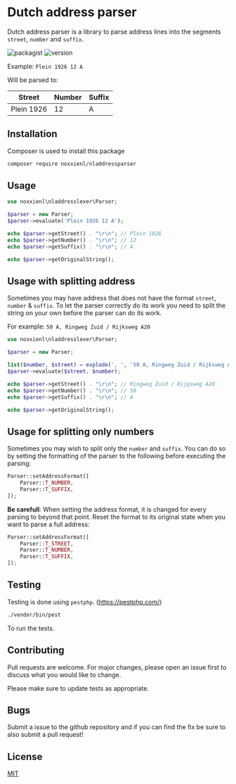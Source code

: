 # Dutch address parser

Dutch address parser is a library to parse address lines into the segments `street`, `number` and `suffix`.

![packagist](https://img.shields.io/packagist/v/noxxienl/nladdresslexer) ![version](https://img.shields.io/github/v/release/noxxienl/nladdresslexer)

Example:
`Plein 1926 12 A`

Will be parsed to:

|Street|Number|Suffix|
|--|---|--|
|Plein 1926|12|A

## Installation

Composer is used to install this package

```bash
composer require noxxienl/nladdressparser
```

## Usage

```php
use noxxienl\nladdresslexer\Parser;

$parser = new Parser;
$parser->evaluate('Plein 1926 12 A');

echo $parser->getStreet() . "\r\n"; // Plein 1926
echo $parser->getNumber() . "\r\n"; // 12
echo $parser->getSuffix() . "\r\n"; // A

echo $parser->getOriginalString();
```

## Usage with splitting address

Sometimes you may have address that does not have the format `street`, `number` & `suffix`. To let the parser correctly do its work you need to split the string on your own before the parser can do its work.

For example:
`50 A, Ringweg Zuid / Rijksweg A20`

```php
use noxxienl\nladdresslexer\Parser;

$parser = new Parser;

list($number, $street) = explode(', ', '50 A, Ringweg Zuid / Rijksweg A20');
$parser->evaluate($street, $number);

echo $parser->getStreet() . "\r\n"; // Ringweg Zuid / Rijgsweg A20
echo $parser->getNumber() . "\r\n"; // 50
echo $parser->getSuffix() . "\r\n"; // A

echo $parser->getOriginalString();
```

## Usage for splitting only numbers
Sometimes you may wish to split only the `number` and `suffix`. You can do so by setting the formatting of the parser to the following before executing the parsing:
```php
Parser::setAddressFormat([
    Parser::T_NUMBER,
    Parser::T_SUFFIX,
]);
```

**Be carefull**: When setting the address format, it is changed for every parsing to beyond that point. Reset the format to its original
state when you want to parse a full address:

```php
Parser::setAddressFormat([
    Parser::T_STREET,
    Parser::T_NUMBER,
    Parser::T_SUFFIX,
]);
```

## Testing

Testing is done using `pestphp`. (https://pestphp.com/)

```bash
./vendor/bin/pest
```

To run the tests.

## Contributing
Pull requests are welcome. For major changes, please open an issue first to discuss what you would like to change.

Please make sure to update tests as appropriate.

## Bugs
Submit a issue to the github repository and if you can find the fix be sure to also submit a pull request!

## License
[MIT](https://choosealicense.com/licenses/mit/)